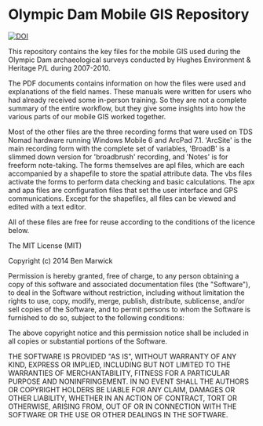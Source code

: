 # Olympic Dam Mobile GIS Repository

[![DOI](https://zenodo.org/badge/4763/benmarwick/olympic-dam-mobile-gis.png)](http://dx.doi.org/10.5281/zenodo.11833)

This repository contains the key files for the mobile GIS used 
during the Olympic Dam archaeological surveys conducted by 
Hughes Environment & Heritage P/L during 2007-2010. 

The PDF documents contains information on how the files were used 
and explanations of the field names. These manuals were written for
users who had already received some in-person training. So they 
are not a complete summary of the entire workflow, but they give 
some insights into how the various parts of our mobile GIS worked
together. 

Most of the other files are the three recording forms that were used 
on TDS Nomad hardware running Windows Mobile 6 and ArcPad 7.1. 
'ArcSite' is the main recording form with the complete set of variables,
'BroadB' is a slimmed down version for 'broadbrush' recording, and
'Notes' is for freeform note-taking. The forms themselves are apl 
files, which are each accompanied by a shapefile to store the spatial 
attribute data. The vbs files activate the forms to perform data 
checking and basic calculations. The apx and apa files are 
configuration files that set the user interface and GPS communications. 
Except for the shapefiles, all files can be viewed and edited with 
a text editor.

All of these files are free for reuse according to the conditions of 
the licence below. 

The MIT License (MIT)

Copyright (c) 2014 Ben Marwick

Permission is hereby granted, free of charge, to any person obtaining 
a copy of this software and associated documentation files (the 
"Software"), to deal in the Software without restriction, including 
without limitation the rights to use, copy, modify, merge, publish,
distribute, sublicense, and/or sell copies of the Software, and to 
permit persons to whom the Software is furnished to do so, subject 
to the following conditions:

The above copyright notice and this permission notice shall be 
included in all copies or substantial portions of the Software.

THE SOFTWARE IS PROVIDED "AS IS", WITHOUT WARRANTY OF ANY KIND, EXPRESS OR
IMPLIED, INCLUDING BUT NOT LIMITED TO THE WARRANTIES OF MERCHANTABILITY,
FITNESS FOR A PARTICULAR PURPOSE AND NONINFRINGEMENT. IN NO EVENT SHALL 
THE AUTHORS OR COPYRIGHT HOLDERS BE LIABLE FOR ANY CLAIM, DAMAGES OR OTHER
LIABILITY, WHETHER IN AN ACTION OF CONTRACT, TORT OR OTHERWISE, ARISING 
FROM, OUT OF OR IN CONNECTION WITH THE SOFTWARE OR THE USE OR OTHER 
DEALINGS IN THE SOFTWARE.